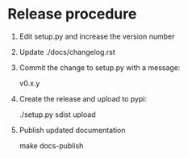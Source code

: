 # Release procedure

1. Edit setup.py and increase the version number
2. Update ./docs/changelog.rst
3. Commit the change to setup.py with a message:

    v0.x.y

4. Create the release and upload to pypi:

    ./setup.py sdist upload

5. Publish updated documentation

    make docs-publish
